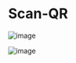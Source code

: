 # Scan-QR
![image](https://github.com/AZRAELSANTI/QRCode/assets/83638372/88dc1507-a4d7-497a-a85c-b098d7a4733d)


![image](https://github.com/AZRAELSANTI/QRCode/assets/83638372/51235cb0-222d-445d-8e8f-e65550370f0f)

